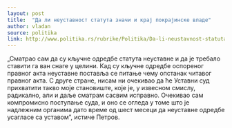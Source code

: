 ```yaml
---
layout: post
title:  "Да ли неуставност статута значи и крај покрајинске владе"
author: vladan
source: politika
link: http://www.politika.rs/rubrike/Politika/Da-li-neustavnost-statuta-znaci-i-kraj-pokrajinske-vlade.sr.html
---
```



„Сматрао сам да су кључне одредбе статута неуставне и да је требало ставити га ван снаге у целини. Кад су кључне одредбе оспореног правног акта неуставне поставља се питање чему опстанак читавог правног акта. С друге стране, нисам ни очекивао да ће Уставни суд прихватити такво моје становиште, које је, у извесном смислу, радикално, али и даље сматрам сасвим исправно. Очекивао сам компромисно поступање суда, и оно се огледа у томе што је надлежним органима дато време од шест месеци да неуставне одредбе усагласе са уставом”, истиче Петров.



